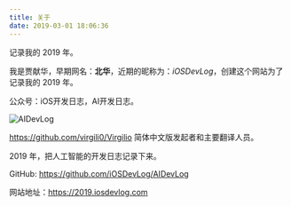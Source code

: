 ```yaml
---
title: 关于
date: 2019-03-01 18:06:36
---
```


记录我的 2019 年。

我是贾献华，早期网名：**北华**，近期的昵称为：*iOSDevLog*，创建这个网站为了记录我的 2019 年。

公众号：iOS开发日志，AI开发日志。

![AIDevLog](https://2019.iosdevlog.com/uploads/AIDevLog.jpg)

<https://github.com/virgili0/Virgilio> 简体中文版发起者和主要翻译人员。

2019 年，把人工智能的开发日志记录下来。

GitHub: <https://github.com/iOSDevLog/AIDevLog>

网站地址：<https://2019.iosdevlog.com>

